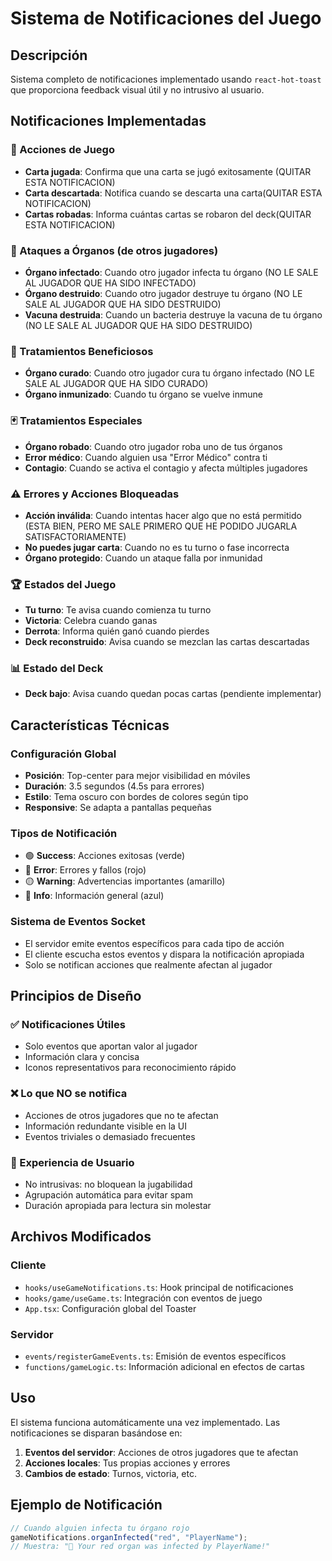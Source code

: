 # Sistema de Notificaciones del Juego

## Descripción

Sistema completo de notificaciones implementado usando `react-hot-toast` que proporciona feedback visual útil y no intrusivo al usuario.

## Notificaciones Implementadas

### 🎯 Acciones de Juego

- **Carta jugada**: Confirma que una carta se jugó exitosamente (QUITAR ESTA NOTIFICACION)
- **Carta descartada**: Notifica cuando se descarta una carta(QUITAR ESTA NOTIFICACION)
- **Cartas robadas**: Informa cuántas cartas se robaron del deck(QUITAR ESTA NOTIFICACION)

### 🦠 Ataques a Órganos (de otros jugadores)

- **Órgano infectado**: Cuando otro jugador infecta tu órgano (NO LE SALE AL JUGADOR QUE HA SIDO INFECTADO)
- **Órgano destruido**: Cuando otro jugador destruye tu órgano (NO LE SALE AL JUGADOR QUE HA SIDO DESTRUIDO)
- **Vacuna destruida**: Cuando un bacteria destruye la vacuna de tu órgano (NO LE SALE AL JUGADOR QUE HA SIDO DESTRUIDO)

### 💊 Tratamientos Beneficiosos

- **Órgano curado**: Cuando otro jugador cura tu órgano infectado (NO LE SALE AL JUGADOR QUE HA SIDO CURADO)
- **Órgano inmunizado**: Cuando tu órgano se vuelve inmune

### 🃏 Tratamientos Especiales

- **Órgano robado**: Cuando otro jugador roba uno de tus órganos
- **Error médico**: Cuando alguien usa "Error Médico" contra ti
- **Contagio**: Cuando se activa el contagio y afecta múltiples jugadores

### ⚠️ Errores y Acciones Bloqueadas

- **Acción inválida**: Cuando intentas hacer algo que no está permitido (ESTA BIEN, PERO ME SALE PRIMERO QUE HE PODIDO JUGARLA SATISFACTORIAMENTE)
- **No puedes jugar carta**: Cuando no es tu turno o fase incorrecta
- **Órgano protegido**: Cuando un ataque falla por inmunidad

### 🏆 Estados del Juego

- **Tu turno**: Te avisa cuando comienza tu turno
- **Victoria**: Celebra cuando ganas
- **Derrota**: Informa quién ganó cuando pierdes
- **Deck reconstruido**: Avisa cuando se mezclan las cartas descartadas

### 📊 Estado del Deck

- **Deck bajo**: Avisa cuando quedan pocas cartas (pendiente implementar)

## Características Técnicas

### Configuración Global

- **Posición**: Top-center para mejor visibilidad en móviles
- **Duración**: 3.5 segundos (4.5s para errores)
- **Estilo**: Tema oscuro con bordes de colores según tipo
- **Responsive**: Se adapta a pantallas pequeñas

### Tipos de Notificación

- 🟢 **Success**: Acciones exitosas (verde)
- 🔴 **Error**: Errores y fallos (rojo)
- 🟡 **Warning**: Advertencias importantes (amarillo)
- 🔵 **Info**: Información general (azul)

### Sistema de Eventos Socket

- El servidor emite eventos específicos para cada tipo de acción
- El cliente escucha estos eventos y dispara la notificación apropiada
- Solo se notifican acciones que realmente afectan al jugador

## Principios de Diseño

### ✅ Notificaciones Útiles

- Solo eventos que aportan valor al jugador
- Información clara y concisa
- Iconos representativos para reconocimiento rápido

### ❌ Lo que NO se notifica

- Acciones de otros jugadores que no te afectan
- Información redundante visible en la UI
- Eventos triviales o demasiado frecuentes

### 🎨 Experiencia de Usuario

- No intrusivas: no bloquean la jugabilidad
- Agrupación automática para evitar spam
- Duración apropiada para lectura sin molestar

## Archivos Modificados

### Cliente

- `hooks/useGameNotifications.ts`: Hook principal de notificaciones
- `hooks/game/useGame.ts`: Integración con eventos de juego
- `App.tsx`: Configuración global del Toaster

### Servidor

- `events/registerGameEvents.ts`: Emisión de eventos específicos
- `functions/gameLogic.ts`: Información adicional en efectos de cartas

## Uso

El sistema funciona automáticamente una vez implementado. Las notificaciones se disparan basándose en:

1. **Eventos del servidor**: Acciones de otros jugadores que te afectan
2. **Acciones locales**: Tus propias acciones y errores
3. **Cambios de estado**: Turnos, victoria, etc.

## Ejemplo de Notificación

```typescript
// Cuando alguien infecta tu órgano rojo
gameNotifications.organInfected("red", "PlayerName");
// Muestra: "🦠 Your red organ was infected by PlayerName!"
```
